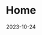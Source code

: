 ---
title: 'Home'
date: 2023-10-24
type: landing

design:
  # Default section spacing
  spacing: "4rem"

sections:
  - block: hero
    content:
      title: Damla & Endre
      text: 👋 Düğünümüze hoş geldiniz! 👋
      primary_action:
        text: Lütfen 30 Nisan'a kadar katılım durumunuzu bize bildirin (form için buraya tıklayın)
        url: https://forms.gle/Bw9dwZUoYgspjnuJ9
        icon: calendar-days
      announcement:
        text: Şimdi sizden tarihi ve katılma niyetinizi not 
        link:
          text: etmenizi rica ediyoruz
          url: https://forms.gle/ZPfoa3HFsrnePHmeA
    design:
      spacing:
        padding: [0, 0, 0, 0]
        margin: [0, 0, 0, 0]
      # For full-screen, add `min-h-screen` below
      css_class: "dark"
      background:
        image:
          # Add your image background to `assets/media/`.
          filename: lupines.jpg
          filters:
            brightness: 0.2
  - block: markdown
    id: schedule
    content:
      title: Program
      text: Düğünümüz 10 Ağustos 2024 tarihinde saat 18:30'da gerçekleşecektir. Detayları sizlerle yakında paylaşacağız.
  - block: cta-image-paragraph
    id: venue
    content:
      items:
        - title: Mekan
          text: ⭐ A11 Hotel Bosphorus ⭐
          feature_icon: check
          features:
            - "Adres: Mimar Sinan, Paşa Limanı Cd. No:4, 34550 Üsküdar/İstanbul"
            - "Web sitesi: https://a11hotel.com/"
            - "Not: Davetlilerimiz için otelde sınırlı sayıda oda ayırtılmıştır. Bilgi ve rezervasyon için Hasret Hanım'a ulaşabilirsiniz: +90 542 229 88 99"
          # Upload image to `assets/media/` and reference the filename here
          image: A11_wedding.jpeg
          button:
            text: Google maps link📍
            url: https://maps.app.goo.gl/GtT4GBTT9orkwY8c8
          design:
            css_class: "bg-gray-100 dark:bg-gray-900"
  - block: markdown
    id: contact
    content:
      title: İletişim
      text: |-
        Bizimle aşağıdaki yollardan iletişime geçebilirsiniz:
        - 📧 [damlaendre@gmail.com](email:damlaendre@gmail.com)
        - 📞 Damla: +49 172 665 85 68
        - 📞 Hilal: +90 532 424 38 96

---